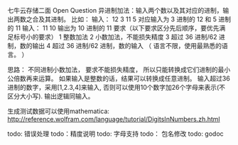 七牛云存储二面 Open Question
异进制加法：输入两个数以及其对应的进制，输出两数之合及其进制。
比如：
输入： 12 3 11 5 对应输入为 3 进制的 12 和 5 进制的 11
输入： 11 10 输出为 10 进制的 11
要求（以下要求区分先后顺序，要优先满足标号小的要求）
1 整数加法
2 小数加法，不能损失精度
3 超过 36 进制/62 进制，数的输出
4 超过 36 进制/62 进制，数的输入
（ 语言不限，使用最熟悉的语言。 ）

思路：
不同进制小数加法， 要求不能损失精度， 所以只能转换成它们进制的最小公倍数再来运算。
如果输入是整数的话，结果可以转换成任意进制。
输入超过36进制的数字，采用[1,2.3,4]来输入,
否则可以使用10个数字加26个字母来表示(不区分大小写).
输出逻辑同输入。

生成测试数据可以使用mathematica: http://reference.wolfram.com/language/tutorial/DigitsInNumbers.zh.html

todo: 错误处理
todo：精度说明
todo: 字母支持
todo： 包名修改
todo: godoc
